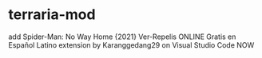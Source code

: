 # terraria-mod
add Spider-Man: No Way Home {2021} Ver-Repelis ONLINE Gratis en Español Latino extension by Karanggedang29 on Visual Studio Code NOW
